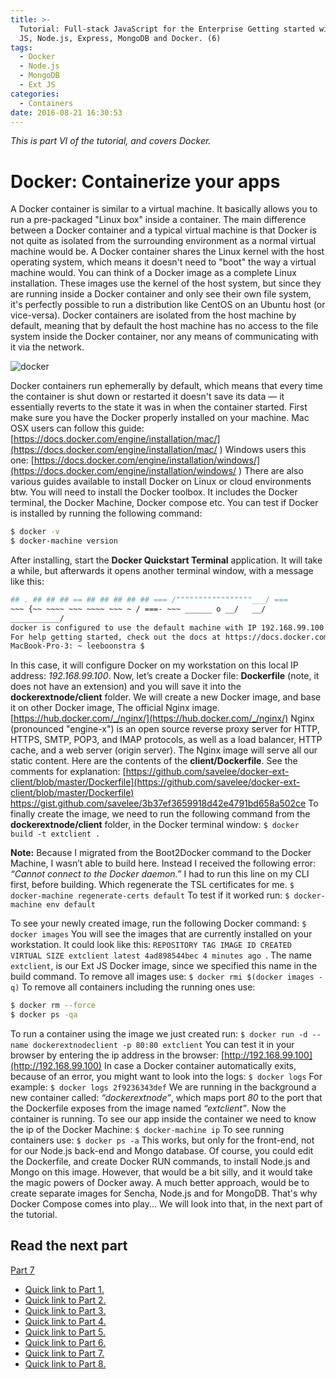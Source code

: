 ```yaml
---
title: >-
  Tutorial: Full-stack JavaScript for the Enterprise Getting started with: Ext
  JS, Node.js, Express, MongoDB and Docker. (6)
tags:
  - Docker
  - Node.js
  - MongoDB
  - Ext JS
categories:
  - Containers
date: 2016-08-21 16:30:53
---
```


*This is part VI of the tutorial, and covers Docker.*

<!--more-->

# Docker: Containerize your apps

A Docker container is similar to a virtual machine. It basically allows you to run a pre-packaged "Linux box" inside a container. The main difference between a Docker container and a typical virtual machine is that Docker is not quite as isolated from the surrounding environment as a normal virtual machine would be. A Docker container shares the Linux kernel with the host operating system, which means it doesn't need to "boot" the way a virtual machine would. You can think of a Docker image as a complete Linux installation. These images use the kernel of the host system, but since they are running inside a Docker container and only see their own file system, it's perfectly possible to run a distribution like CentOS on an Ubuntu host (or vice-versa). Docker containers are isolated from the host machine by default, meaning that by default the host machine has no access to the file system inside the Docker container, nor any means of communicating with it via the network. 

![docker](/images/docker-500x171.png) 

Docker containers run ephemerally by default, which means that every time the container is shut down or restarted it doesn't save its data — it essentially reverts to the state it was in when the container started. First make sure you have the Docker properly installed on your machine. Mac OSX users can follow this guide: [https://docs.docker.com/engine/installation/mac/](https://docs.docker.com/engine/installation/mac/ ) Windows users this one: [https://docs.docker.com/engine/installation/windows/](https://docs.docker.com/engine/installation/windows/ ) There are also various guides available to install Docker on Linux or cloud environments btw. You will need to install the Docker toolbox. It includes the Docker terminal, the Docker Machine, Docker compose etc. You can test if Docker is installed by running the following command: 

``` bash
$ docker -v 
$ docker-machine version
```

After installing, start the **Docker Quickstart Terminal** application. It will take a while, but afterwards it opens another terminal window, with a message like this: 

``` bash
## . ## ## ## == ## ## ## ## ## === /"""""""""""""""""___/ ===
~~~ {~~ ~~~~ ~~~ ~~~~ ~~~ ~ / ===- ~~~ ______ o __/   __/
___________/
docker is configured to use the default machine with IP 192.168.99.100 
For help getting started, check out the docs at https://docs.docker.com 
MacBook-Pro-3: ~ leeboonstra $ 
```

In this case, it will configure Docker on my workstation on this local IP address: *192.168.99.100*. Now, let’s create a Docker file: **Dockerfile** (note, it does not have an extension) and you will save it into the **dockerextnode/client** folder. We will create a new Docker image, and base it on other Docker image, The official Nginx image. [https://hub.docker.com/_/nginx/](https://hub.docker.com/_/nginx/) Nginx (pronounced "engine-x") is an open source reverse proxy server for HTTP, HTTPS, SMTP, POP3, and IMAP protocols, as well as a load balancer, HTTP cache, and a web server (origin server). The Nginx image will serve all our static content. Here are the contents of the **client/Dockerfile**. See the comments for explanation: [https://github.com/savelee/docker-ext-client/blob/master/Dockerfile](https://github.com/savelee/docker-ext-client/blob/master/Dockerfile) https://gist.github.com/savelee/3b37ef3659918d42e4791bd658a502ce To finally create the image, we need to run the following command from the **dockerextnode/client** folder, in the Docker terminal window: `$ docker build -t extclient .` 

**Note:** Because I migrated from the Boot2Docker command to the Docker Machine, I wasn’t able to build here. Instead I received the following error: *“Cannot connect to the Docker daemon.”* I had to run this line on my CLI first, before building. Which regenerate the TSL certificates for me. `$ docker-machine regenerate-certs default` To test if it worked run: `$ docker-machine env default ` 

To see your newly created image, run the following Docker command: `$ docker images` You will see the images that are currently installed on your workstation. It could look like this: `REPOSITORY TAG IMAGE ID CREATED VIRTUAL SIZE extclient latest 4ad898544bec 4 minutes ago `. The name `extclient`, is our Ext JS Docker image, since we specified this name in the build command. To remove all images use: `$ docker rmi $(docker images -q)` To remove all containers including the running ones use: 
``` bash
$ docker rm --force
$ docker ps -qa 
```

To run a container using the image we just created run: `$ docker run -d --name dockerextnodeclient -p 80:80 extclient` You can test it in your browser by entering the ip address in the browser: [http://192.168.99.100](http://192.168.99.100) In case a Docker container automatically exits, because of an error, you might want to look into the logs: `$ docker logs` For example: `$ docker logs 2f9236343def` We are running in the background a new container called: *“dockerextnode”*, which maps port *80* to the port that the Dockerfile exposes from the image named *“extclient”*. Now the container is running. To see our app inside the container we need to know the ip of the Docker Machine: `$ docker-machine ip` To see running containers use: `$ docker ps -a` This works, but only for the front-end, not for our Node.js back-end and Mongo database. Of course, you could edit the Dockerfile, and create Docker RUN commands, to install Node.js and Mongo on this image. However, that would be a bit silly, and it would take the magic powers of Docker away. A much better approach, would be to create separate images for Sencha, Node.js and for MongoDB. That's why Docker Compose comes into play... We will look into that, in the next part of the tutorial. 

## Read the next part 

[Part 7](/Containers/tutorial-full-stack-javascript-for-the-enterprise-getting-started-with-ext-js-node-js-express-mongodb-and-docker-7/)

*   [Quick link to Part 1.](/Containers/tutorial-full-stack-javascript-for-the-enterprise-getting-started-with-ext-js-node-js-express-mongodb-and-docker-1)
*   [Quick link to Part 2.](/Containers/tutorial-full-stack-javascript-for-the-enterprise-getting-started-with-ext-js-node-js-express-mongodb-and-docker-2)
*   [Quick link to Part 3.](/Containers/tutorial-full-stack-javascript-for-the-enterprise-getting-started-with-ext-js-node-js-express-mongodb-and-docker-3)
*   [Quick link to Part 4.](/Containers/tutorial-full-stack-javascript-for-the-enterprise-getting-started-with-ext-js-node-js-express-mongodb-and-docker-4)
*   [Quick link to Part 5.](/Containers/tutorial-full-stack-javascript-for-the-enterprise-getting-started-with-ext-js-node-js-express-mongodb-and-docker-5)
*   [Quick link to Part 6.](/Containers/tutorial-full-stack-javascript-for-the-enterprise-getting-started-with-ext-js-node-js-express-mongodb-and-docker-6)
*   [Quick link to Part 7.](/Containers/tutorial-full-stack-javascript-for-the-enterprise-getting-started-with-ext-js-node-js-express-mongodb-and-docker-7)
*   [Quick link to Part 8.](/Containers/tutorial-full-stack-javascript-for-the-enterprise-getting-started-with-ext-js-node-js-express-mongodb-and-docker-8)